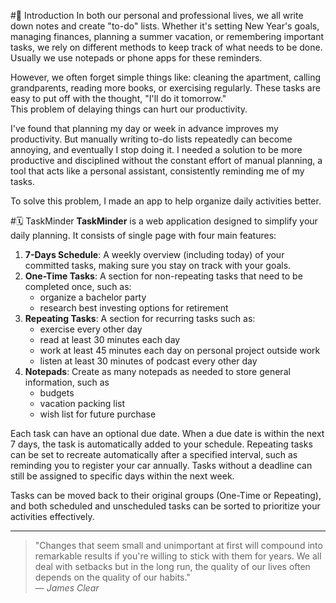 #🌟 Introduction
In both our personal and professional lives, we all write down notes and create "to-do" lists. Whether it's setting New Year's goals, 
managing finances, planning a summer vacation, or remembering important tasks, we rely on different methods to keep track of what needs to be done.\
Usually we use notepads or phone apps for these reminders.

However, we often forget simple things like: cleaning the apartment, calling grandparents, 
reading more books, or exercising regularly. These tasks are easy to put off with the thought, "I'll do it tomorrow." \
This problem of delaying things can hurt our productivity.

I've found that planning my day or week in advance improves my productivity. But manually writing to-do lists repeatedly can become annoying, 
and eventually I stop doing it. I needed a solution to be more productive and disciplined without the constant effort of manual planning,
a tool that acts like a personal assistant, consistently reminding me of my tasks.

To solve this problem, I made an app to help organize daily activities better.

#🗓️ TaskMinder
**TaskMinder** is a web application designed to simplify your daily planning. 
It consists of single page with four main features:

1. **7-Days Schedule**: A weekly overview (including today) of your committed tasks, making sure you stay on track with your goals.
2. **One-Time Tasks**: A section for non-repeating tasks that need to be completed once, such as:
    - organize a bachelor party
    - research best investing options for retirement
3. **Repeating Tasks**: A section for recurring tasks such as:
    - exercise every other day
    - read at least 30 minutes each day
    - work at least 45 minutes each day on personal project outside work
    - listen at least 30 minutes of podcast every other day
4. **Notepads**: Create as many notepads as needed to store general information, such as
    - budgets
    - vacation packing list
    - wish list for future purchase

Each task can have an optional due date. When a due date is within the next 7 days, the task is automatically added to your schedule. 
Repeating tasks can be set to recreate automatically after a specified interval, such as reminding you to register your car annually. 
Tasks without a deadline can still be assigned to specific days within the next week.

Tasks can be moved back to their original groups (One-Time or Repeating), and both scheduled and unscheduled tasks can be sorted to 
prioritize your activities effectively.

---

> "Changes that seem small and unimportant at first will compound into remarkable results if you're willing to stick with them for years. We all deal with setbacks but in the long run, the quality of our lives often depends on the quality of our habits."  
> — *James Clear*
